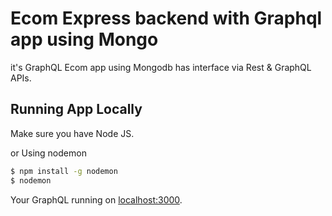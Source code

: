 # Ecom Express backend with Graphql app using  Mongo
it's GraphQL Ecom app using Mongodb has interface via Rest & GraphQL APIs.

## Running App Locally

Make sure you have Node JS.

or Using nodemon

```sh
$ npm install -g nodemon
$ nodemon
```
Your GraphQL running on [localhost:3000](http://localhost:3000/).